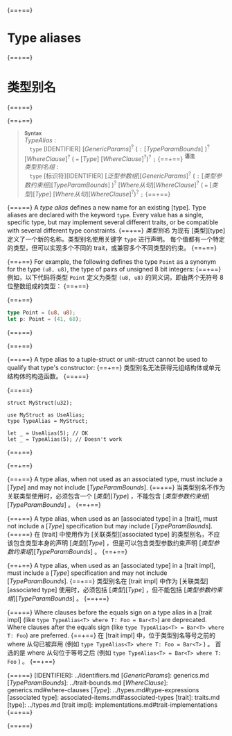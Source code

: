 {==+==}
# Type aliases
{==+==}
# 类型别名
{==+==}


{==+==}
> **<sup>Syntax</sup>**\
> _TypeAlias_ :\
> &nbsp;&nbsp; `type` [IDENTIFIER]&nbsp;[_GenericParams_]<sup>?</sup>
>              ( `:` [_TypeParamBounds_] )<sup>?</sup>
>              [_WhereClause_]<sup>?</sup> ( `=` [_Type_] [_WhereClause_]<sup>?</sup>)<sup>?</sup> `;`
{==+==}
> **<sup>语法</sup>**\
> _类型别名组_ :\
> &nbsp;&nbsp; `type` [标识符][IDENTIFIER]&nbsp;[_泛型参数组_][_GenericParams_]<sup>?</sup>
>              ( `:` [_类型参数约束组_][_TypeParamBounds_] )<sup>?</sup>
>              [_Where从句_][_WhereClause_]<sup>?</sup> ( `=` [_类型_][_Type_] [_Where从句_][_WhereClause_]<sup>?</sup>)<sup>?</sup> `;`
{==+==}


{==+==}
A _type alias_ defines a new name for an existing [type]. Type aliases are
declared with the keyword `type`. Every value has a single, specific type, but
may implement several different traits, or be compatible with several different
type constraints.
{==+==}
_类型别名_ 为现有 [类型][type] 定义了一个新的名称。类型别名使用关键字 `type` 进行声明。
每个值都有一个特定的类型，但可以实现多个不同的 trait，或兼容多个不同类型的约束。
{==+==}


{==+==}
For example, the following defines the type `Point` as a synonym for the type
`(u8, u8)`, the type of pairs of unsigned 8 bit integers:
{==+==}
例如，以下代码将类型 `Point` 定义为类型 `(u8, u8)` 的同义词，即由两个无符号 8 位整数组成的类型：
{==+==}


{==+==}
```rust
type Point = (u8, u8);
let p: Point = (41, 68);
```
{==+==}

{==+==}


{==+==}
A type alias to a tuple-struct or unit-struct cannot be used to qualify that type's constructor:
{==+==}
类型别名无法获得元组结构体或单元结构体的构造函数。
{==+==}


{==+==}
```rust,compile_fail
struct MyStruct(u32);

use MyStruct as UseAlias;
type TypeAlias = MyStruct;

let _ = UseAlias(5); // OK
let _ = TypeAlias(5); // Doesn't work
```
{==+==}

{==+==}


{==+==}
A type alias, when not used as an associated type, must include a [_Type_] and
may not include [_TypeParamBounds_].
{==+==}
当类型别名不作为关联类型使用时，必须包含一个 [_类型_][_Type_] ，不能包含 [_类型参数约束组_][_TypeParamBounds_] 。
{==+==}


{==+==}
A type alias, when used as an [associated type] in a [trait], must not include a
[_Type_] specification but may include [_TypeParamBounds_].
{==+==}
在 [trait] 中使用作为 [关联类型][associated type] 的类型别名，不应该包含类型本身的声明 [_类型_][_Type_] ，但是可以包含类型参数约束声明 [_类型参数约束组_][_TypeParamBounds_] 。
{==+==}


{==+==}
A type alias, when used as an [associated type] in a [trait impl], must include
a [_Type_] specification and may not include [_TypeParamBounds_].
{==+==}
类型别名在 [trait impl] 中作为 [关联类型][associated type] 使用时，必须包括 [_类型_][_Type_] ，但不能包括 [_类型参数约束组_][_TypeParamBounds_] 。
{==+==}


{==+==}
Where clauses before the equals sign on a type alias in a [trait impl] (like
`type TypeAlias<T> where T: Foo = Bar<T>`) are deprecated. Where clauses after
the equals sign (like `type TypeAlias<T> = Bar<T> where T: Foo`) are preferred.
{==+==}
在 [trait impl] 中，位于类型别名等号之前的 where 从句已被弃用 (例如 `type TypeAlias<T> where T: Foo = Bar<T>` ) 。
首选的是 where 从句位于等号之后 (例如 `type TypeAlias<T> = Bar<T> where T: Foo` ) 。
{==+==}


{==+==}
[IDENTIFIER]: ../identifiers.md
[_GenericParams_]: generics.md
[_TypeParamBounds_]: ../trait-bounds.md
[_WhereClause_]: generics.md#where-clauses
[_Type_]: ../types.md#type-expressions
[associated type]: associated-items.md#associated-types
[trait]: traits.md
[type]: ../types.md
[trait impl]: implementations.md#trait-implementations
{==+==}

{==+==}